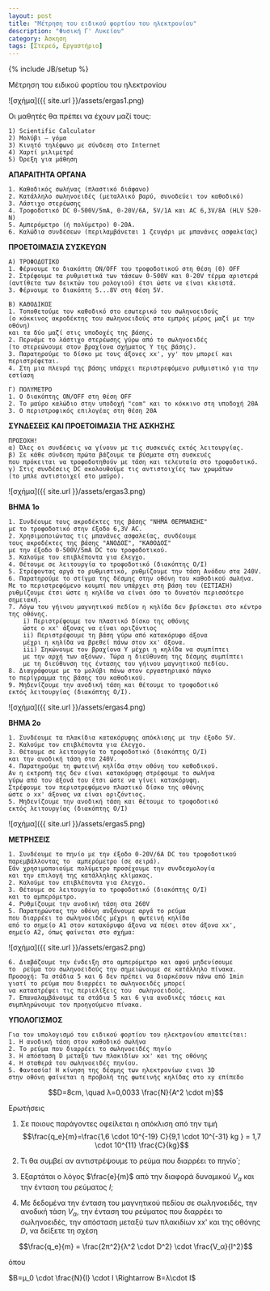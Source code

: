 ```yaml
---
layout: post
title: "Μέτρηση του ειδικού φορτίου του ηλεκτρονίου"
description: "Φυσική Γ' Λυκείου"
category: Άσκηση
tags: [Στερεό, Εργαστήριο]
---
```

{% include JB/setup %}


Μέτρηση του ειδικού φορτίου του ηλεκτρονίου

![σχήμα]({{ site.url }}/assets/ergas1.png) 

Οι μαθητές θα πρέπει να έχουν μαζί τους:


    1) Scientific Calculator
    2) Μολύβι – γόμα
    3) Κινητό τηλέφωνο με σύνδεση στο Internet
    4) Χαρτί μιλιμετρέ
    5) Όρεξη για μάθηση

**ΑΠΑΡΑΙΤΗΤΑ ΟΡΓΑΝΑ**

    1. Καθοδικός σωλήνας (πλαστικό διάφανο)
    2. Κατάλληλο σωληνοειδές (μεταλλικό βαρύ, συνοδεύει τον καθοδικό)
    3. Λάστιχο στερέωσης
    4. Τροφοδοτικό DC 0-500V/5mA, 0-20V/6A, 5V/1A και AC 6,3V/8A (HLV 520-N)
    5. Αμπερόμετρο (ή πολύμετρο) 0-20Α.
    6. Καλώδια συνδέσεων (περιλαμβάνεται 1 ζευγάρι με μπανάνες ασφαλείας)

**ΠΡΟΕΤΟΙΜΑΣΙΑ ΣΥΣΚΕΥΩΝ**

    A) ΤΡΟΦΟΔΟΤΙΚΟ
    1. Φέρνουμε το διακόπτη ON/OFF του τροφοδοτικού στη θέση (0) OFF
    2. Στρέφουμε τα ρυθμιστικά των τάσεων 0-500V και 0-20V τέρμα αριστερά 
    (αντίθετα των δεικτών του ρολογιού) έτσι ώστε να είναι κλειστά.
    3. Φέρνουμε το διακόπτη 5...8V στη θέση 5V.

	Β) ΚΑΘΟΔΙΚΟΣ
    1. Τοποθετούμε τον καθοδικό στο εσωτερικό του σωληνοειδούς 
    (ο κόκκινος ακροδέκτης του σωληνοειδούς στο εμπρός μέρος μαζί με την οθόνη) 
    και τα δύο μαζί στις υποδοχές της βάσης.
    2. Περνάμε το λάστιχο στερέωσης γύρω από το σωληνοειδές 
    (το στερεώνουμε στον βραχίονα σχήματος Υ της βάσης).
    3. Παρατηρούμε το δίσκο με τους άξονες xx', yy' που μπορεί και περιστρέφεται.
    4. Στη μια πλευρά της βάσης υπάρχει περιστρεφόμενο ρυθμιστικό για την εστίαση

	Γ) ΠΟΛΥΜΕΤΡΟ
    1. O διακόπτης ON/OFF στη θέση OFF
    2. Το μαύρο καλώδιο στην υποδοχή "com" και το κόκκινο στη υποδοχή 20Α
    3. Ο περιστροφικός επιλογέας στη θέση 20A


**ΣΥΝΔΕΣΕΙΣ ΚΑΙ ΠΡΟΕΤΟΙΜΑΣΙΑ ΤΗΣ ΑΣΚΗΣΗΣ**

	ΠΡΟΣΟΧΗ!
	α) Όλες οι συνδέσεις να γίνουν με τις συσκευές εκτός λειτουργίας. 
	β) Σε κάθε σύνδεση πρώτα βάζουμε τα βύσματα στη συσκευές 
	που πρόκειται να τροφοδοτηθούν με τάση και τελευταία στο τροφοδοτικό.
	γ) Στις συνδέσεις DC ακολουθούμε τις αντιστοιχίες των χρωμάτων 
	(το μπλε αντιστοιχεί στο μαύρο).

![σχήμα]({{ site.url }}/assets/ergas3.png) 


**ΒΗΜΑ 1ο**

    1. Συνδέουμε τους ακροδέκτες της βάσης "ΝΗΜΑ ΘΕΡΜΑΝΣΗΣ" 
    με το τροφοδοτικό στην έξοδο 6,3V AC.
    2. Χρησιμοποιώντας τις μπανάνες ασφαλείας, συνδέουμε 
    τους ακροδέκτες της βάσης "ΑΝΟΔΟΣ", "ΚΑΘΟΔΟΣ" 
    με την έξοδο 0-500V/5mA DC του τροφοδοτικού.
    3. Καλούμε τον επιβλέποντα για έλεγχο.
    4. Θέτουμε σε λειτουργία το τροφοδοτικό (διακόπτης Ο/Ι)
    5. Στρέφοντας αργά το ρυθμιστικό, ρυθμίζουμε την τάση Ανόδου στα 240V.
    6. Παρατηρούμε το στίγμα της δέσμης στην οθόνη του καθοδικού σωλήνα. 
    Με το περιστρεφόμενο κουμπί που υπάρχει στη βάση του (ΕΣΤΙΑΣΗ) 
    ρυθμίζουμε έτσι ώστε η κηλίδα να είναι όσο το δυνατόν περισσότερο σημειακή.
    7. Λόγω του γήινου μαγνητικού πεδίου η κηλίδα δεν βρίσκεται στο κέντρο της οθόνης.
        i) Περιστρέφουμε τον πλαστικό δίσκο της οθόνης 
        ώστε ο xx' άξονας να είναι οριζόντιος
        ii) Περιστρέφουμε τη βάση γύρω από κατακόρυφο άξονα 
        μέχρι η κηλίδα να βρεθεί πάνω στον xx' άξονα.
        iii) Σηκώνουμε τον βραχίονα Y μέχρι η κηλίδα να συμπίπτει 
        με την αρχή των αξόνων. Τώρα η διεύθυνση της δέσμης συμπίπτει 
        με τη διεύθυνση της έντασης του γήινου μαγνητικού πεδίου.
    8. Διαγράφουμε με το μολύβι πάνω στον εργαστηριακό πάγκο 
    το περίγραμμα της βάσης του καθοδικού.
    9. Μηδενίζουμε την ανοδική τάση και θέτουμε το τροφοδοτικό 
    εκτός λειτουργίας (διακόπτης Ο/Ι).

![σχήμα]({{ site.url }}/assets/ergas4.png) 


**ΒΗΜΑ 2ο**

    1. Συνδέουμε τα πλακίδια κατακόρυφης απόκλισης με την έξοδο 5V.
    2. Καλούμε τον επιβλέποντα για έλεγχο.
    3. Θέτουμε σε λειτουργία το τροφοδοτικό (διακόπτης Ο/Ι) 
    και την ανοδική τάση στα 240V.
    4. Παρατηρούμε τη φωτεινή κηλίδα στην οθόνη του καθοδικού. 
    Αν η εκτροπή της δεν είναι κατακόρυφη στρέφουμε το σωλήνα 
    γύρω από τον άξονά του έτσι ώστε να γίνει κατακόρυφη. 
    Στρέφουμε τον περιστρεφόμενο πλαστικό δίσκο της οθόνης 
    ώστε ο xx' άξονας να είναι οριζόντιος.
    5. Μηδενίζουμε την ανοδική τάση και θέτουμε το τροφοδοτικό 
    εκτός λειτουργίας (διακόπτης Ο/Ι)

![σχήμα]({{ site.url }}/assets/ergas5.png) 


**ΜΕΤΡΗΣΕΙΣ**

    1. Συνδέουμε το πηνίο με την έξοδο 0-20V/6A DC του τροφοδοτικού 
    παρεμβάλλοντας το  αμπερόμετρο (σε σειρά). 
    Εάν χρησιμοποιούμε πολύμετρο προσέχουμε την συνδεσμολογία 
    και την επιλογή της κατάλληλης κλίμακας.
    2. Καλούμε τον επιβλέποντα για έλεγχο.
    3. Θέτουμε σε λειτουργία το τροφοδοτικό (διακόπτης Ο/Ι) 
    και το αμπερόμετρο.
    4. Ρυθμίζουμε την ανοδική τάση στα 260V
    5. Παρατηρώντας την οθόνη αυξάνουμε αργά το ρεύμα 
    που διαρρέει το σωληνοειδές μέχρι η φωτεινή κηλίδα 
    από το σημείο Α1 στον κατακόρυφο άξονα να πέσει στον άξονα xx', 
    σημείο Α2, όπως φαίνεται στο σχήμα:

![σχήμα]({{ site.url }}/assets/ergas2.png) 


    6. Διαβάζουμε την ένδειξη στο αμπερόμετρο και αφού μηδενίσουμε 
    το  ρεύμα του σωληνοειδούς την σημειώνουμε σε κατάλληλο πίνακα. 
	Προσοχή: Τα στάδια 5 και 6 δεν πρέπει να διαρκέσουν πάνω από 1min 
	γιατί το ρεύμα που διαρρέει το σωληνοειδές μπορεί 
	να καταστρέψει τις περιελίξεις του  σωληνοειδούς.
    7. Επαναλαμβάνουμε τα στάδια 5 και 6 για ανοδικές τάσεις και 
    συμπληρώνουμε τον προηγούμενο πίνακα.


**ΥΠΟΛΟΓΙΣΜΟΣ**

	Για τον υπολογισμό του ειδικού φορτίου του ηλεκτρονίου απαιτείται:
	1. Η ανοδική τάση στον καθοδικό σωλήνα
	2. Το ρεύμα που διαρρέει το σωληνοειδές πηνίο
	3. Η απόσταση D μεταξύ των πλακιδίων xx' και της οθόνης
	4. Η σταθερά του σωληνοειδές πηνίου.
	5. Φαντασία! Η κίνηση της δέσμης των ηλεκτρονίων ειναι 3D
	στην οθόνη φαίνεται η προβολή της φωτεινής κηλίδας στο xy επίπεδο

$$D=8cm, \quad λ=0,0033 \frac{N}{A^2 \cdot m}$$

Ερωτήσεις

1. Σε ποιους παράγοντες οφείλεται η απόκλιση από την τιμή 
$$\frac{q_e}{m}=\frac{1,6 \cdot 10^{-19} C}{9,1 \cdot 10^{-31} kg } = 1,7 \cdot 10^{11} \frac{C}{kg}$$

2. Τι θα συμβεί αν αντιστρέψουμε το ρεύμα που διαρρέει το πηνίο΄;

3. Εξαρτάται ο λόγος $\frac{e}{m}$ από την διαφορά δυναμικού $V_α$ και την ένταση του ρεύματος $Ι$;

4. Με δεδομένα την ένταση του μαγνητικού πεδίου σε σωληνοειδές, την ανοδική τάση $V_α$, την ένταση του ρεύματος που διαρρέει το σωληνοειδές, την απόσταση μεταξύ των πλακιδίων xx' και της οθόνης $D$, να δείξετε τη σχέση

$$\frac{q_e}{m} = \frac{2π^2}{λ^2 \cdot D^2} \cdot \frac{V_α}{Ι^2}$$

όπου 

$B=μ_0 \cdot \frac{N}{l} \cdot I \Rightarrow B=λ\cdot I$

